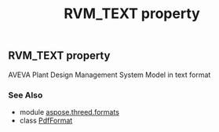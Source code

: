 ﻿---
title: RVM_TEXT property
second_title: Aspose.3D for Python via .NET API References
description: 
type: docs
weight: 430
url: /python-net/aspose.threed.formats/pdfformat/rvm_text/
is_root: false
---

## RVM_TEXT property


AVEVA Plant Design Management System Model in text format

### See Also
* module [aspose.threed.formats](../../)
* class [PdfFormat](/3d/python-net/aspose.threed.formats/pdfformat)
